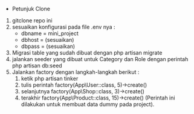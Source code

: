 - Petunjuk Clone

1. gitclone repo ini
2. sesuaikan konfigurasi pada file .env nya :
    - dbname = mini_project
    - dbhost = (sesuaikan)
    - dbpass = (sesuaikan)
3. Migrasi table yang sudah dibuat dengan php artisan migrate
4. jalankan seeder yang dibuat untuk Category dan Role dengan perintah php artisan db:seed
5. Jalankan factory dengan langkah-langkah berikut :
    1. ketik php artisan tinker
    2. tulis perintah factory(App\User::class, 5)->create()
    3. selanjutnya factory(App\Shop::class, 3)->create()
    4. terakhir factory(App\Product::class, 15)->create()
   (Perintah ini dilakukan untuk membuat data dummy pada project).
